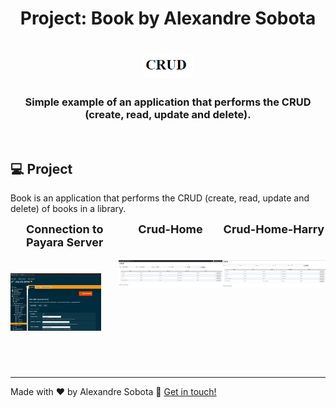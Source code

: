 <h1 align="center">
    Project: Book by Alexandre Sobota
    <h1 align="center">
    <img alt="imagem-crud-logo" title="Imagem Crud" src="../../../.github/crud-logo.png" width="80px" />
    </h1>
    <h3 align="center">Simple example of an application that performs the CRUD (create, read, update and delete).</h3>
</h1>

<br>

## 💻 Project

Book is an application that performs the CRUD (create, read, update and delete) of books in a library.

<div style="display: flex">
  <div align="center">
    <strong style="font-size: 18px">Connection to Payara Server</strong>
    <h1 align="center" style="margin-right: 28px">
      <img alt="connection-to-payara-server" title="Connection-to-Payara-Server" src="../../../.github/crud-conexao-payara.png" width="580px" />
    </h1>
  </div>

  <div align="center">
    <strong style="font-size: 18px">Crud-Home</strong>
    <h1 align="center">
      <img alt="web-version-crud-home" title="Crud-Home" src="../../../.github/crud-home.png" width="580px" />
    </h1>
  </div>

  <div align="center">
    <strong style="font-size: 18px">Crud-Home-Harry</strong>
    <h1 align="center">
      <img alt="web-version-crud-home-harry" title="Crud-Home-Harry" src="../../../.github/crud-home-harry.png" width="580px" />
    </h1>
  </div>
</div>


<br>
<br>

---

Made with ♥ by Alexandre Sobota :wave: [Get in touch!](https://www.linkedin.com/in/alexandre-sobota)